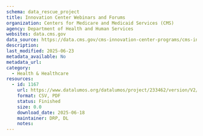 ```yaml
---
schema: data_rescue_project 
title: Innovation Center Webinars and Forums
organization: Centers for Medicare and Medicaid Services (CMS)
agency: Department of Health and Human Services
websites: data.cms.gov
data_source: https://data.cms.gov/cms-innovation-center-programs/cms-innovation-models-overview/innovation-center-webinars-and-forums
description: 
last_modified: 2025-06-23
metadata_available: No
metadata_url: 
category:
  - Health & Healthcare 
resources:
  - id: 1167
    url: https://www.datalumos.org/datalumos/project/233462/version/V2/view
    format: CSV, PDF
    status: Finished
    size: 0.0
    download_date: 2025-06-18
    maintainer: DRP, DL
    notes: 
---
```

